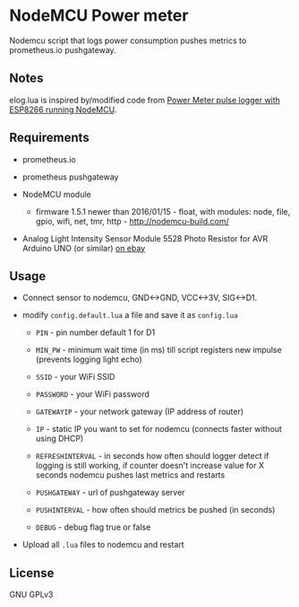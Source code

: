 # NodeMCU Power meter

Nodemcu script that logs power consumption pushes metrics to
prometheus.io pushgateway.

## Notes

elog.lua is inspired by/modified code from
[Power Meter pulse logger with ESP8266 running NodeMCU](http://www.thalin.se/2015/05/power-meter-pulse-logger-with-esp8266.html).

## Requirements

-   prometheus.io

-   prometheus pushgateway

-   NodeMCU module

    -   firmware 1.5.1 newer than 2016/01/15 - float, with modules: node, file,
    gpio, wifi, net, tmr, http - <http://nodemcu-build.com/>

-   Analog Light Intensity Sensor Module 5528 Photo Resistor for
AVR Arduino UNO (or similar) [on ebay](http://www.ebay.com/itm/200982532672)

## Usage

-   Connect sensor to nodemcu, GND<->GND, VCC<->3V, SIG<->D1.

-   modify `config.default.lua` a file and save it as `config.lua`

    -   `PIN` - pin number default 1 for D1

    -   `MIN_PW` - minimum wait time (in ms) till script registers new impulse
    (prevents logging light echo)

    -   `SSID` - your WiFi SSID

    -   `PASSWORD` - your WiFi password

    -   `GATEWAYIP` - your network gateway (IP address of router)

    -   `IP` - static IP you want to set for nodemcu
    (connects faster without using DHCP)

    -   `REFRESHINTERVAL` - in seconds how often should logger detect if
    logging is still working, if counter doesn't increase value for X seconds
    nodemcu pushes last metrics and restarts

    -   `PUSHGATEWAY` - url of pushgateway server

    -   `PUSHINTERVAL` - how often should metrics be pushed (in seconds)

    -   `DEBUG` - debug flag true or false

-   Upload all `.lua` files to nodemcu and restart

## License

GNU GPLv3